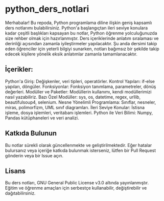 # python_ders_notlari

Merhabalar! Bu repoda, Python programlama diline ilişkin geniş kapsamlı ders notlarımı bulabilirsiniz. Python'a başlangıçtan ileri seviye konulara kadar çeşitli başlıkları kapsayan bu notlar, Python öğrenme yolculuğunuzda size rehber olmak için hazırlanmıştır. Ders içeriklerinde anlatım sıralaması ve derinliği açısından zamanla iyileştirmeler yapılacaktır. Şu anda dersimi takip eden öğrenciler için yeterli bilgiyi sunarken, notları bağımsız bir şekilde takip edecek kişilere yönelik eksik anlatımlar zamanla tamamlanacaktır.

## İçerikler:
Python'a Giriş: Değişkenler, veri tipleri, operatörler.
Kontrol Yapıları: if-else yapıları, döngüler.
Fonksiyonlar: Fonksiyon tanımlama, parametreler, dönüş değerleri.
Modüller ve Paketler: Modüllerin kullanımı, kendi modüllerimizi nasıl yazabiliriz.
Bazı Özel Modüller: sys, os, datetime, regex, urllib, beautifulsoup4, selenium.
Nesne Yönelimli Programlama: Sınıflar, nesneler, miras, polimorfizm, UML sınıf diagramları.
İleri Seviye Konular: İstisna işleme, dosya işlemleri, veritabanı işlemleri.
Python ile Veri Bilimi: Numpy, Pandas kütüphaneleri ve veri analizi.

## Katkıda Bulunun
Bu notlar sürekli olarak güncellenmekte ve geliştirilmektedir. Eğer hatalar bulursanız veya içeriğe katkıda bulunmak isterseniz, lütfen bir Pull Request gönderin veya bir Issue açın.

## Lisans
Bu ders notları, GNU General Public License v3.0 altında yayınlanmıştır. Eğitim ve öğrenme amaçları için serbestçe kullanabilir, değiştirebilir ve dağıtabilirsiniz.
